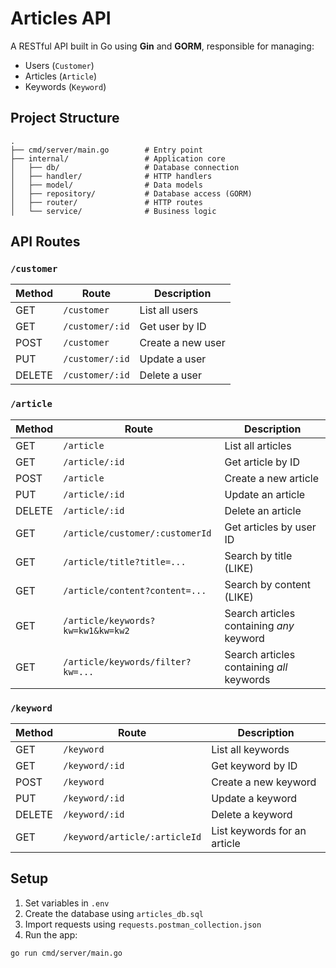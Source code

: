 # Articles API

A RESTful API built in Go using **Gin** and **GORM**, responsible for managing:

- Users (`Customer`)
- Articles (`Article`)
- Keywords (`Keyword`)


## Project Structure

```
.
├── cmd/server/main.go        # Entry point
├── internal/                 # Application core
│   ├── db/                   # Database connection
│   ├── handler/              # HTTP handlers
│   ├── model/                # Data models
│   ├── repository/           # Database access (GORM)
│   ├── router/               # HTTP routes
│   └── service/              # Business logic
```

## API Routes

### **`/customer`**

| Method | Route | Description |
|--------|-------|-------------|
| GET    | `/customer` | List all users |
| GET    | `/customer/:id` | Get user by ID |
| POST   | `/customer` | Create a new user |
| PUT    | `/customer/:id` | Update a user |
| DELETE | `/customer/:id` | Delete a user |

### **`/article`**

| Method | Route | Description |
|--------|-------|-------------|
| GET    | `/article` | List all articles |
| GET    | `/article/:id` | Get article by ID |
| POST   | `/article` | Create a new article |
| PUT    | `/article/:id` | Update an article |
| DELETE | `/article/:id` | Delete an article |
| GET    | `/article/customer/:customerId` | Get articles by user ID |
| GET    | `/article/title?title=...` | Search by title (LIKE) |
| GET    | `/article/content?content=...` | Search by content (LIKE) |
| GET    | `/article/keywords?kw=kw1&kw=kw2` | Search articles containing *any* keyword |
| GET    | `/article/keywords/filter?kw=...` | Search articles containing *all* keywords |

### **`/keyword`**

| Method | Route | Description |
|--------|-------|-------------|
| GET    | `/keyword` | List all keywords |
| GET    | `/keyword/:id` | Get keyword by ID |
| POST   | `/keyword` | Create a new keyword |
| PUT    | `/keyword/:id` | Update a keyword |
| DELETE | `/keyword/:id` | Delete a keyword |
| GET    | `/keyword/article/:articleId` | List keywords for an article |

## Setup

1. Set variables in `.env`
2. Create the database using `articles_db.sql`
3. Import requests using `requests.postman_collection.json`
4. Run the app:

```bash
go run cmd/server/main.go
```
